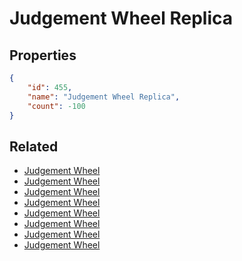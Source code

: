 # Judgement Wheel Replica

<no description available>

## Properties

```json
{
    "id": 455,
    "name": "Judgement Wheel Replica",
    "count": -100
}
```

## Related

- [Judgement Wheel](../items/14360-judgement-wheel.md)
- [Judgement Wheel](../items/14361-judgement-wheel.md)
- [Judgement Wheel](../items/14362-judgement-wheel.md)
- [Judgement Wheel](../items/14363-judgement-wheel.md)
- [Judgement Wheel](../items/14364-judgement-wheel.md)
- [Judgement Wheel](../items/14365-judgement-wheel.md)
- [Judgement Wheel](../items/14366-judgement-wheel.md)
- [Judgement Wheel](../items/14367-judgement-wheel.md)

